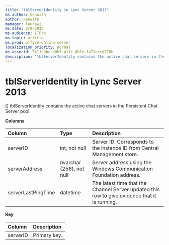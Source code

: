 ```yaml
---
title: "tblServerIdentity in Lync Server 2013"
ms.author: kenwith
author: kenwith
manager: laurawi
ms.date: 3/9/2015
ms.audience: ITPro
ms.topic: article
ms.prod: office-online-server
localization_priority: Normal
ms.assetid: 5411c9bc-b0b3-41fc-8b7e-fa71cccd770b
description: "tblServerIdentity contains the active chat servers in the Persistent Chat Server pool."
---
```


# tblServerIdentity in Lync Server 2013
[]
tblServerIdentity contains the active chat servers in the Persistent Chat Server pool.
  
**Columns**

|**Column**|**Type**|**Description**|
|:-----|:-----|:-----|
|serverID  <br/> |int, not null  <br/> |Server ID. Corresponds to the instance ID from Central Management store.  <br/> |
|serverAddress  <br/> |nvarchar (256), not null  <br/> |Server address using the Windows Communication Foundation address.  <br/> |
|serverLastPingTime  <br/> |datetime  <br/> |The latest time that the Channel Server updated this row to give evidence that it is running.  <br/> |
   
**Key**

|**Column**|**Description**|
|:-----|:-----|
|serverID  <br/> |Primary key.  <br/> |
   

